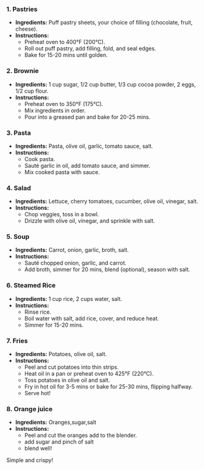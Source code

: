 ### 1. **Pastries**  
- **Ingredients:** Puff pastry sheets, your choice of filling (chocolate, fruit, cheese).  
- **Instructions:**  
  - Preheat oven to 400°F (200°C).  
  - Roll out puff pastry, add filling, fold, and seal edges.  
  - Bake for 15-20 mins until golden.

### 2. **Brownie**  
- **Ingredients:** 1 cup sugar, 1/2 cup butter, 1/3 cup cocoa powder, 2 eggs, 1/2 cup flour.  
- **Instructions:**  
  - Preheat oven to 350°F (175°C).  
  - Mix ingredients in order.  
  - Pour into a greased pan and bake for 20-25 mins.

### 3. **Pasta**  
- **Ingredients:** Pasta, olive oil, garlic, tomato sauce, salt.  
- **Instructions:**  
  - Cook pasta.  
  - Sauté garlic in oil, add tomato sauce, and simmer.  
  - Mix cooked pasta with sauce.

### 4. **Salad**  
- **Ingredients:** Lettuce, cherry tomatoes, cucumber, olive oil, vinegar, salt.  
- **Instructions:**  
  - Chop veggies, toss in a bowl.  
  - Drizzle with olive oil, vinegar, and sprinkle with salt.

### 5. **Soup**  
- **Ingredients:** Carrot, onion, garlic, broth, salt.  
- **Instructions:**  
  - Sauté chopped onion, garlic, and carrot.  
  - Add broth, simmer for 20 mins, blend (optional), season with salt.

### 6. **Steamed Rice**  
- **Ingredients:** 1 cup rice, 2 cups water, salt.  
- **Instructions:**  
  - Rinse rice.  
  - Boil water with salt, add rice, cover, and reduce heat.  
  - Simmer for 15-20 mins.


### 7. **Fries**  
- **Ingredients:** Potatoes, olive oil, salt.  
- **Instructions:**  
  - Peel and cut potatoes into thin strips.  
  - Heat oil in a pan or preheat oven to 425°F (220°C).  
  - Toss potatoes in olive oil and salt.  
  - Fry in hot oil for 3-5 mins or bake for 25-30 mins, flipping halfway.  
  - Serve hot! 
### 8. **Orange juice**  
- **Ingredients:** Oranges,sugar,salt  
- **Instructions:**  
  - Peel and cut the oranges add to the blender.
  - add sugar and pinch of salt
  - blend well!

Simple and crispy!